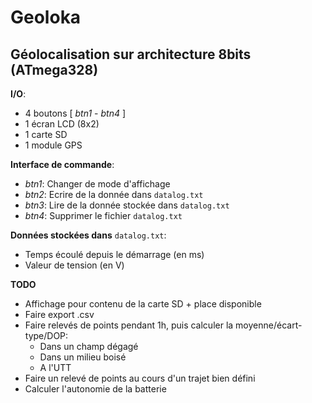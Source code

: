 # Geoloka

## Géolocalisation sur architecture 8bits (ATmega328)


**I/O**:
- 4 boutons [ _btn1_ - _btn4_ ]
- 1 écran LCD (8x2)
- 1 carte SD
- 1 module GPS

**Interface de commande**:
- _btn1_: Changer de mode d'affichage
- _btn2_: Ecrire de la donnée dans `datalog.txt`
- _btn3_: Lire de la donnée stockée dans `datalog.txt`
- _btn4_: Supprimer le fichier `datalog.txt`

**Données stockées dans** `datalog.txt`:
- Temps écoulé depuis le démarrage (en ms)
- Valeur de tension (en V)

**TODO**
- Affichage pour contenu de la carte SD + place disponible
- Faire export .csv
- Faire relevés de points pendant 1h, puis calculer la moyenne/écart-type/DOP:
  - Dans un champ dégagé
  - Dans un milieu boisé
  - A l'UTT
- Faire un relevé de points au cours d'un trajet bien défini
- Calculer l'autonomie de la batterie
